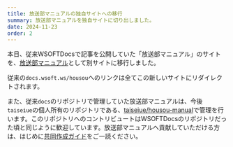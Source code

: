 ```yaml
---
title: 放送部マニュアルの独自サイトへの移行
summary: 放送部マニュアルを独自サイトに切り出しました。
date: 2024-11-23
order: 2
---
```


本日、従来WSOFTDocsで記事を公開していた「放送部マニュアル」のサイトを、[放送部マニュアル](https://housou.pages.dev/)として別サイトに移行しました。

従来の`docs.wsoft.ws/housou`へのリンクは全てこの新しいサイトにリダイレクトされます。

また、従来`docs`のリポジトリで管理していた放送部マニュアルは、今後`taiseiue`の個人所有のリポジトリである、[taiseiue/housou-manual](https://github.com/taiseiue/housou-manual)で管理を行います。このリポジトリへのコントリビュートはWSOFTDocsのリポジトリだった頃と同じように歓迎しています。放送部マニュアルへ貢献していただける方は、はじめに[共同作成ガイド](../../contribute/index.md)をご一読ください。
